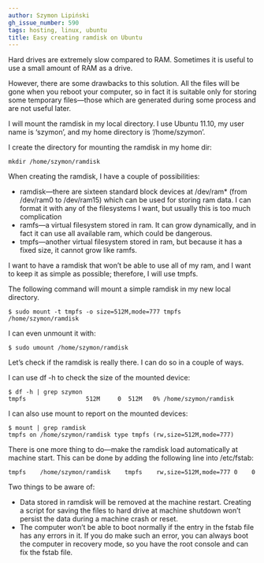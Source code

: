 ```yaml
---
author: Szymon Lipiński
gh_issue_number: 590
tags: hosting, linux, ubuntu
title: Easy creating ramdisk on Ubuntu
---
```


Hard drives are extremely slow compared to RAM. Sometimes it is useful to use a small amount of RAM as a drive.

However, there are some drawbacks to this solution. All the files will be gone when you reboot your computer, so in fact it is suitable only for storing some temporary files—​those which are generated during some process and are not useful later.

I will mount the ramdisk in my local directory. I use Ubuntu 11.10, my user name is ‘szymon’, and my home directory is ‘/home/szymon’.

I create the directory for mounting the ramdisk in my home dir:

```nohighlight
mkdir /home/szymon/ramdisk
```

When creating the ramdisk, I have a couple of possibilities:

- ramdisk—​there are sixteen standard block devices at /dev/ram* (from /dev/ram0 to /dev/ram15) which can be used for storing ram data. I can format it with any of the filesystems I want, but usually this is too much complication
- ramfs—​a virtual filesystem stored in ram. It can grow dynamically, and in fact it can use all available ram, which could be dangerous.
- tmpfs—​another virtual filesystem stored in ram, but because it has a fixed size, it cannot grow like ramfs.

I want to have a ramdisk that won’t be able to use all of my ram, and I want to keep it as simple as possible; therefore, I will use tmpfs.

The following command will mount a simple ramdisk in my new local directory.

```nohighlight
$ sudo mount -t tmpfs -o size=512M,mode=777 tmpfs
/home/szymon/ramdisk
```

I can even unmount it with:

```nohighlight
$ sudo umount /home/szymon/ramdisk
```

Let’s check if the ramdisk is really there. I can do so in a couple of ways.

I can use df -h to check the size of the mounted device:

```nohighlight
$ df -h | grep szymon
tmpfs                 512M     0  512M   0% /home/szymon/ramdisk
```

I can also use mount to report on the mounted devices:

```nohighlight
$ mount | grep ramdisk
tmpfs on /home/szymon/ramdisk type tmpfs (rw,size=512M,mode=777)
```

There is one more thing to do—​make the ramdisk load automatically at machine start. This can be done by adding the following line into /etc/fstab:

```nohighlight
tmpfs    /home/szymon/ramdisk    tmpfs    rw,size=512M,mode=777 0    0
```

Two things to be aware of:

- Data stored in ramdisk will be removed at the machine restart. Creating a script for saving the files to hard drive at machine shutdown won’t persist the data during a machine crash or reset.
- The computer won’t be able to boot normally if the entry in the fstab file has any errors in it. If you do make such an error, you can always boot the computer in recovery mode, so you have the root console and can fix the fstab file.
